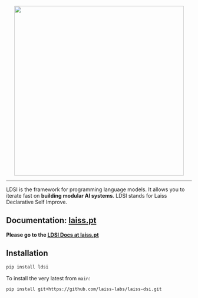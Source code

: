 <p align="center">
  <img align="center" src="docs/docs/static/img/ldsi_logo.png" width="460px" />
</p>
<p align="left">


----

LDSI is the framework for programming language models. It allows you to iterate fast on **building modular AI systems**. LDSI stands for Laiss Declarative Self Improve.

## Documentation: [laiss.pt](https://laiss.pt/ldsi)


**Please go to the [LDSI Docs at laiss.pt](https://laiss.pt)**


## Installation


```bash
pip install ldsi
```

To install the very latest from `main`:

```bash
pip install git+https://github.com/laiss-labs/laiss-dsi.git
````
